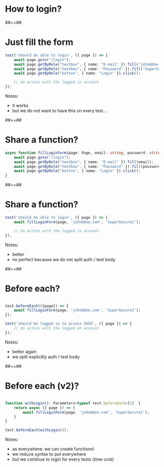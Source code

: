 <!-- .slide: class="transition" -->

# How to login?

##==##

<!-- .slide: class="with-code" -->

# Just fill the form

```TypeScript
test('should be able to login', ({ page }) => {
    await page.goto("/login");
    await page.getByRole("textbox", { name: "E-mail" }).fill('john@doe.com');
    await page.getByRole("textbox", { name: "Password" }).fill('SuperSecure1');
    await page.getByRole("button", { name: "Login" }).click();

    // do action with the logged in account
});
```

<!-- .element: class="big-code" -->

Notes:

- it works
- but we do not want to have this on every test...

##==##

<!-- .slide: class="with-code" -->

# Share a function?

```TypeScript
async function fillLoginForm(page: Page, email: string, password: string) {
    await page.goto("/login");
    await page.getByRole("textbox", { name: "E-mail" }).fill(email);
    await page.getByRole("textbox", { name: "Password" }).fill(password);
    await page.getByRole("button", { name: "Login" }).click();
}
```

<!-- .element: class="big-code" -->

##==##

<!-- .slide: class="with-code" -->

# Share a function?

```TypeScript
test('should be able to login', ({ page }) => {
    await fillLoginForm(page, 'john@doe.com', 'SuperSecure1');

    // do action with the logged in account
});

```

<!-- .element: class="big-code" -->

Notes:

- better
- no perfect because we do not split auth / test body

##==##

<!-- .slide: class="with-code" -->

# Before each?

```TypeScript

test.beforeEach(({page}) => {
    await fillLoginForm(page, 'john@doe.com', 'SuperSecure1');
});

test('should be logged in to access XXXX', ({ page }) => {
    // do action with the logged in account
});

```

<!-- .element: class="big-code" -->

Notes:

- better again
- we split explicitly auth / test body

##==##

<!-- .slide: class="with-code" -->

# Before each (v2)?

```TypeScript

function withLogin(): Parameters<typeof test.beforeEach>[1]  {
    return async ({ page }) => {
        await fillLoginForm(page, 'john@doe.com', 'SuperSecure1');
    }
}

test.beforeEach(withLogin());
```

<!-- .element: class="big-code" -->

Notes:

- as everywhere: we can create functions!
- we reduce syntax to put everywhere
- but we continue to login for every tests (time cost)
